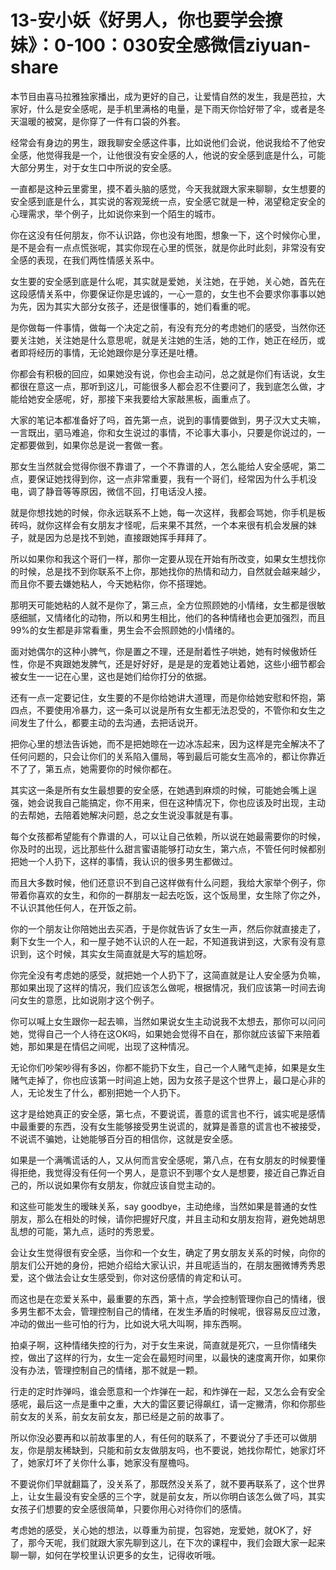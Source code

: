 # 13-安小妖《好男人，你也要学会撩妹》：0-100：030安全感微信ziyuan-share

本节目由喜马拉雅独家播出，成为更好的自己，让爱情自然的发生，我是芭拉，大家好，什么是安全感呢，是手机里满格的电量，是下雨天你恰好带了伞，或者是冬天温暖的被窝，是你穿了一件有口袋的外套。

经常会有身边的男生，跟我聊安全感这件事，比如说他们会说，他说我给不了他安全感，他觉得我是一个，让他很没有安全感的人，他说的安全感到底是什么，可能大部分男生，对于女生口中所说的安全感。

一直都是这种云里雾里，摸不着头脑的感觉，今天我就跟大家来聊聊，女生想要的安全感到底是什么，其实说的客观笼统一点，安全感它就是一种，渴望稳定安全的心理需求，举个例子，比如说你来到一个陌生的城市。

你在这没有任何朋友，你不认识路，你也没有地图，想象一下，这个时候你心里，是不是会有一点点慌张呢，其实你现在心里的慌张，就是你此时此刻，非常没有安全感的表现，在我们两性情感关系中。

女生要的安全感到底是什么呢，其实就是爱她，关注她，在乎她，关心她，首先在这段感情关系中，你要保证你是忠诚的，一心一意的，女生也不会要求你事事以她为先，因为其实大部分女孩子，还是很懂事的，她们看重的呢。

是你做每一件事情，做每一个决定之前，有没有充分的考虑她们的感受，当然你还要关注她，关注她是什么意思呢，就是关注她的生活，她的工作，她正在经历，或者即将经历的事情，无论她跟你是分享还是吐槽。

你都会有积极的回应，如果她没有说，你也会主动问，总之就是你们有话说，女生都很在意这一点，那听到这儿，可能很多人都会忍不住要问了，我到底怎么做，才能给她安全感呢，好，那接下来我要给大家敲黑板，画重点了。

大家的笔记本都准备好了吗，首先第一点，说到的事情要做到，男子汉大丈夫嘛，一言既出，驷马难追，你和女生说过的事情，不论事大事小，只要是你说过的，一定都要做到，如果你总是说一套做一套。

那女生当然就会觉得你很不靠谱了，一个不靠谱的人，怎么能给人安全感呢，第二点，要保证她找得到你，这一点非常重要，我有一个哥们，经常因为什么手机没电，调了静音等等原因，微信不回，打电话没人接。

就是你想找她的时候，你永远联系不上她，每一次这样，我都会骂她，你手机是板砖吗，就你这样会有女朋友才怪呢，后来果不其然，一个本来很有机会发展的妹子，就是因为总是找不到她，直接跟她挥手拜拜了。

所以如果你和我这个哥们一样，那你一定要从现在开始有所改变，如果女生想找你的时候，总是找不到你联系不上你，那她找你的热情和动力，自然就会越来越少，而且你不要去嫌她粘人，今天她粘你，你不搭理她。

那明天可能她粘的人就不是你了，第三点，全方位照顾她的小情绪，女生都是很敏感细腻，又情绪化的动物，所以和男生相比，他们的各种情绪也会更加强烈，而且99%的女生都是非常看重，男生会不会照顾她的小情绪的。

面对她偶尔的这种小脾气，你是置之不理，还是耐着性子哄她，她有时候傲娇任性，你是不爽跟她发脾气，还是好好好，是是是的宠着她让着她，这些小细节都会被女生一一记在心里，这也是她们给你打分的依据。

还有一点一定要记住，女生要的不是你给她讲大道理，而是你给她安慰和怀抱，第四点，不要使用冷暴力，这一条可以说是所有女生都无法忍受的，不管你和女生之间发生了什么，都要主动的去沟通，去把话说开。

把你心里的想法告诉她，而不是把她晾在一边冰冻起来，因为这样是完全解决不了任何问题的，只会让你们的关系陷入僵局，等到最后可能女生高冷的，都让你靠近不了了，第五点，她需要你的时候你都在。

其实这一条是所有女生最想要的安全感，在她遇到麻烦的时候，可能她会嘴上逞强，她会说我自己能搞定，你不用来，但在这种情况下，你也应该及时出现，主动的去帮她，去陪着她解决问题，总之女生说没事就是有事。

每个女孩都希望能有个靠谱的人，可以让自己依赖，所以说在她最需要你的时候，你及时的出现，远比那些什么甜言蜜语能够打动女生，第六点，不管任何时候都别把她一个人扔下，这样的事情，我认识的很多男生都做过。

而且大多数时候，他们还意识不到自己这样做有什么问题，我给大家举个例子，你带着你喜欢的女生，和你的一群朋友一起去吃饭，这个饭局里，女生除了你之外，不认识其他任何人，在开饭之前。

你的一个朋友让你陪她出去买酒，于是你就告诉了女生一声，然后你就直接走了，剩下女生一个人，和一屋子她不认识的人在一起，不知道我讲到这，大家有没有意识到，这个时候，其实女生简直就是大写的尴尬呀。

你完全没有考虑她的感受，就把她一个人扔下了，这简直就是让人安全感为负嘛，那如果出现了这样的情况，我们应该怎么做呢，根据情况，我们应该第一时间去询问女生的意愿，比如说刚才这个例子。

你可以喊上女生跟你一起去嘛，当然如果说女生主动说我不太想去，那你可以问问她，觉得自己一个人待在这OK吗，如果她会觉得不自在，那你就应该留下来陪着她，那如果是在情侣之间呢，出现了这种情况。

无论你们吵架吵得有多凶，你都不能扔下女生，自己一个人赌气走掉，如果是女生赌气走掉了，你也应该第一时间追上她，因为女孩子是这个世界上，最口是心非的人，无论发生了什么，都别把她一个人扔下。

这才是给她真正的安全感，第七点，不要说谎，善意的谎言也不行，诚实呢是感情中最重要的东西，没有女生能够接受男生说谎的，就算是善意的谎言也不被接受，不说谎不骗她，让她能够百分百的相信你，这就是安全感。

如果是一个满嘴谎话的人，又从何而言安全感呢，第八点，在有女朋友的时候要懂得拒绝，我觉得没有任何一个男人，是意识不到哪个女人是想要，接近自己靠近自己的，所以说如果你有女朋友，你就应该自觉主动的。

和这些可能发生的暧昧关系，say goodbye，主动绝缘，当然如果是普通的女性朋友，那么在相处的时候，请你把握好尺度，并且主动和女朋友抱背，避免她胡思乱想的可能，第九点，适时的秀恩爱。

会让女生觉得很有安全感，当你和一个女生，确定了男女朋友关系的时候，向你的朋友们公开她的身份，把她介绍给大家认识，并且呢适当的，在朋友圈微博秀秀恩爱，这个做法会让女生感受到，你对这份感情的肯定和认可。

而这也是在恋爱关系中，最重要的东西，第十点，学会控制管理你自己的情绪，很多男生都不太会，管理控制自己的情绪，在发生矛盾的时候呢，很容易反应过激，冲动的做出一些可怕的行为，比如说大吼大叫啊，摔东西啊。

拍桌子啊，这种情绪失控的行为，对于女生来说，简直就是死穴，一旦你情绪失控，做出了这样的行为，女生一定会在最短时间里，以最快的速度离开你，如果你没有办法，管理控制自己的情绪，那不就是一颗。

行走的定时炸弹吗，谁会愿意和一个炸弹在一起，和炸弹在一起，又怎么会有安全感呢，最后这一点是重中之重，大大的雷区要记得飙红，请一定撇清，你和你那些前女友的关系，前女友前女友，那已经是之前的故事了。

所以你没必要再和以前故事里的人，有任何的联系了，不要说分了手还可以做朋友，你是朋友稀缺到，只能和前女友做朋友吗，也不要说，她找你帮忙，她家灯坏了，她家灯坏了关你什么事，她家没有屋檐吗。

不要说你们早就翻篇了，没关系了，那既然没关系了，就不要再联系了，这个世界上，让女生最没有安全感的三个字，就是前女友，所以你明白该怎么做了吗，其实女孩子们想要的安全感很简单，只要你用心对待你们的感情。

考虑她的感受，关心她的想法，以尊重为前提，包容她，宠爱她，就OK了，好了，那今天呢，我们就跟大家先聊到这儿，在下次的课程中，我们会跟大家一起来聊一聊，如何在学校里认识更多的女生，记得收听哦。

